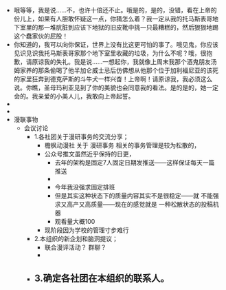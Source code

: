 - 哦等等，我是说……不，也许十倍还不止。哦是的，是的，没错，看在上帝的份儿上，如果有人胆敢怀疑这一点，你猜怎么着？我一定从我的托马斯表哥地下室里的那一堆肮脏到应该下地狱的旧皮靴中挑一只最糟糕的，然后狠狠地踢这个蠢家伙的屁股！
- 你知道的，我可以向你保证，世界上没有比这更可怕的事了。哦见鬼，你应该见识见识我托马斯表哥家那个地下室里收藏的垃圾，为什么不呢？哦，很抱歉，请原谅我的失礼。我是说……一想起你，我就像上周末我那个酒鬼朋友汤姆家养的那条偷喝了他半加仑威士忌后仿佛想从他那个位于加利福尼亚的该死的家里狂奔到德克萨斯的斗牛犬一样兴奋！上帝啊！请原谅我，我必须这么说。你瞧，圣母玛利亚见到了你的美貌也会同意我的看法。是的是的，她一定会的。我亲爱的小美人儿，我敢向上帝起誓。
-
-
- 漫联事物
	- 会议讨论
		- 1.各社团关于漫研事务的交流分享；
			- 檐枫动漫社 关于 漫研事务 相关的事务管理是较为松散的，
			- 公众号推文虽然近乎保持的日更，
				- 去年的架构是固定7人固定日期发推送——这样保证每天一篇推送
				-
				- 今年我没强求固定排班
				- 但是其实这种状态下的质量内容其实不是很稳定——就 不能强求又高产又高质量——现在的感觉就是 一种松散状态的投稿机器
				- 观看量大概100
			- 现阶段因为学校的管理寸步难行
		- 2.本组织的新企划和脑洞提议；
			- 联合漫评活动？ 群聊？
			-
		- 3.确定各社团在本组织的联系人。
			-